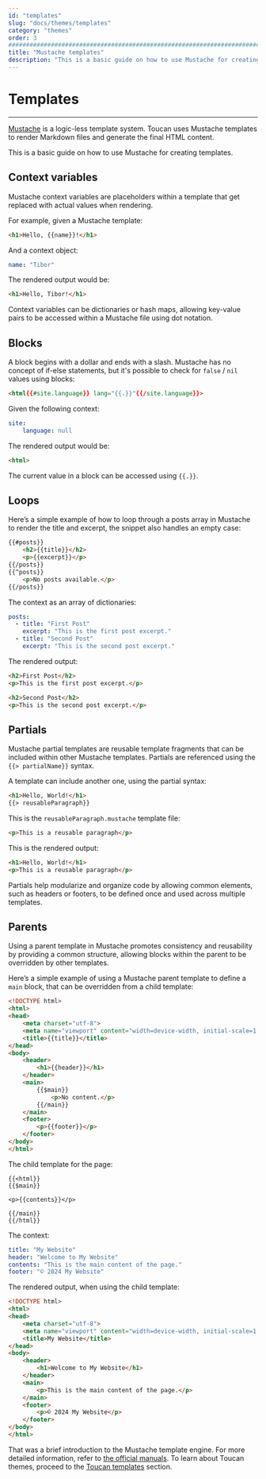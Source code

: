 ```yaml
---
id: "templates"
slug: "docs/themes/templates"
category: "themes"
order: 3
################################################################################
title: "Mustache templates"
description: "This is a basic guide on how to use Mustache for creating static site templates for Toucan"
---
```


# Templates
---

[Mustache](https://mustache.github.io/mustache.5.html) is a logic-less template system. Toucan uses Mustache templates to render Markdown files and generate the final HTML content.

This is a basic guide on how to use Mustache for creating templates.

## Context variables

Mustache context variables are placeholders within a template that get replaced with actual values when rendering.

For example, given a Mustache template:

```html
<h1>Hello, {{name}}!</h1>
```

And a context object:
```yaml
name: "Tibor"
```

The rendered output would be:

```html
<h1>Hello, Tibor!</h1>
```

Context variables can be dictionaries or hash maps, allowing key-value pairs to be accessed within a Mustache file using dot notation.

## Blocks

A block begins with a dollar and ends with a slash. Mustache has no concept of if-else statements, but it's possible to check for `false` / `nil` values using blocks:

```html
<html{{#site.language}} lang="{{.}}"{{/site.language}}>
```

Given the following context:

```yaml
site:
    language: null
```

The rendered output would be:

```html
<html>
```

The current value in a block can be accessed using `{{.}}`.

## Loops

Here’s a simple example of how to loop through a posts array in Mustache to render the title and excerpt, the snippet also handles an empty case:

```html
{{#posts}}
    <h2>{{title}}</h2>
    <p>{{excerpt}}</p>
{{/posts}}
{{^posts}}
    <p>No posts available.</p>
{{/posts}}
```

The context as an array of dictionaries:

```yaml
posts:
  - title: "First Post"
    excerpt: "This is the first post excerpt."
  - title: "Second Post"
    excerpt: "This is the second post excerpt."
```

The rendered output:

```html
<h2>First Post</h2>
<p>This is the first post excerpt.</p>

<h2>Second Post</h2>
<p>This is the second post excerpt.</p>
```


## Partials

Mustache partial templates are reusable template fragments that can be included within other Mustache templates. Partials are referenced using the `{{> partialName}}` syntax.

A template can include another one, using the partial syntax:
```html
<h1>Hello, World!</h1>
{{> reusableParagraph}}
```

This is the `reusableParagraph.mustache` template file:
```html
<p>This is a reusable paragraph</p>
```

This is the rendered output:
```html
<h1>Hello, World!</h1>
<p>This is a reusable paragraph</p>
```

Partials help modularize and organize code by allowing common elements, such as headers or footers, to be defined once and used across multiple templates.


## Parents

Using a parent template in Mustache promotes consistency and reusability by providing a common structure, allowing blocks within the parent to be overridden by other templates.

Here’s a simple example of using a Mustache parent template to define a `main` block, that can be overridden from a child template:

```html
<!DOCTYPE html>
<html>
<head>
    <meta charset="utf-8">
    <meta name="viewport" content="width=device-width, initial-scale=1.0">
    <title>{{title}}</title>
</head>
<body>
    <header>
        <h1>{{header}}</h1>
    </header>
    <main>
        {{$main}}
            <p>No content.</p>
        {{/main}}
    </main>
    <footer>
        <p>{{footer}}</p>
    </footer>
</body>
</html>
```

The child template for the page:
```
{{<html}}
{{$main}}

<p>{{contents}}</p>

{{/main}}
{{/html}}

```

The context:
```yaml
title: "My Website"
header: "Welcome to My Website"
contents: "This is the main content of the page."
footer: "© 2024 My Website"
```

The rendered output, when using the child template:

```html
<!DOCTYPE html>
<html>
<head>
    <meta charset="utf-8">
    <meta name="viewport" content="width=device-width, initial-scale=1.0">
    <title>My Website</title>
</head>
<body>
    <header>
        <h1>Welcome to My Website</h1>
    </header>
    <main>
        <p>This is the main content of the page.</p>
    </main>
    <footer>
        <p>© 2024 My Website</p>
    </footer>
</body>
</html>
```

That was a brief introduction to the Mustache template engine. For more detailed information, refer to [the official manuals](https://mustache.github.io/mustache.5.html). To learn about Toucan themes, proceed to the [Toucan templates](/docs/themes/toucan-templates/) section.
